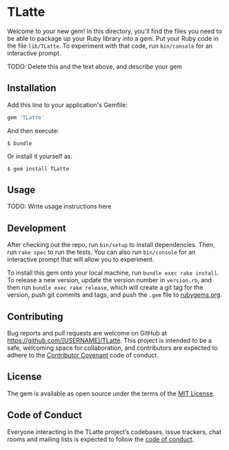 # TLatte

Welcome to your new gem! In this directory, you'll find the files you need to be able to package up your Ruby library into a gem. Put your Ruby code in the file `lib/TLatte`. To experiment with that code, run `bin/console` for an interactive prompt.

TODO: Delete this and the text above, and describe your gem

## Installation

Add this line to your application's Gemfile:

```ruby
gem 'TLatte'
```

And then execute:

    $ bundle

Or install it yourself as:

    $ gem install TLatte

## Usage

TODO: Write usage instructions here

## Development

After checking out the repo, run `bin/setup` to install dependencies. Then, run `rake spec` to run the tests. You can also run `bin/console` for an interactive prompt that will allow you to experiment.

To install this gem onto your local machine, run `bundle exec rake install`. To release a new version, update the version number in `version.rb`, and then run `bundle exec rake release`, which will create a git tag for the version, push git commits and tags, and push the `.gem` file to [rubygems.org](https://rubygems.org).

## Contributing

Bug reports and pull requests are welcome on GitHub at https://github.com/[USERNAME]/TLatte. This project is intended to be a safe, welcoming space for collaboration, and contributors are expected to adhere to the [Contributor Covenant](http://contributor-covenant.org) code of conduct.

## License

The gem is available as open source under the terms of the [MIT License](http://opensource.org/licenses/MIT).

## Code of Conduct

Everyone interacting in the TLatte project’s codebases, issue trackers, chat rooms and mailing lists is expected to follow the [code of conduct](https://github.com/[USERNAME]/TLatte/blob/master/CODE_OF_CONDUCT.md).
